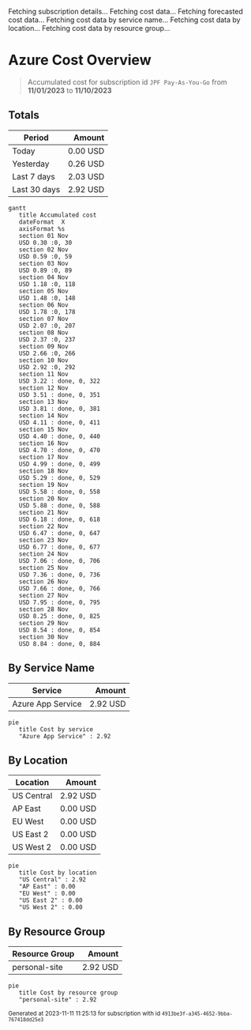 Fetching subscription details...
Fetching cost data...
Fetching forecasted cost data...
Fetching cost data by service name...
Fetching cost data by location...
Fetching cost data by resource group...
# Azure Cost Overview

> Accumulated cost for subscription id `JPF Pay-As-You-Go` from **11/01/2023** to **11/10/2023**

## Totals

|Period|Amount|
|---|---:|
|Today|0.00 USD|
|Yesterday|0.26 USD|
|Last 7 days|2.03 USD|
|Last 30 days|2.92 USD|

```mermaid
gantt
   title Accumulated cost
   dateFormat  X
   axisFormat %s
   section 01 Nov
   USD 0.30 :0, 30
   section 02 Nov
   USD 0.59 :0, 59
   section 03 Nov
   USD 0.89 :0, 89
   section 04 Nov
   USD 1.18 :0, 118
   section 05 Nov
   USD 1.48 :0, 148
   section 06 Nov
   USD 1.78 :0, 178
   section 07 Nov
   USD 2.07 :0, 207
   section 08 Nov
   USD 2.37 :0, 237
   section 09 Nov
   USD 2.66 :0, 266
   section 10 Nov
   USD 2.92 :0, 292
   section 11 Nov
   USD 3.22 : done, 0, 322
   section 12 Nov
   USD 3.51 : done, 0, 351
   section 13 Nov
   USD 3.81 : done, 0, 381
   section 14 Nov
   USD 4.11 : done, 0, 411
   section 15 Nov
   USD 4.40 : done, 0, 440
   section 16 Nov
   USD 4.70 : done, 0, 470
   section 17 Nov
   USD 4.99 : done, 0, 499
   section 18 Nov
   USD 5.29 : done, 0, 529
   section 19 Nov
   USD 5.58 : done, 0, 558
   section 20 Nov
   USD 5.88 : done, 0, 588
   section 21 Nov
   USD 6.18 : done, 0, 618
   section 22 Nov
   USD 6.47 : done, 0, 647
   section 23 Nov
   USD 6.77 : done, 0, 677
   section 24 Nov
   USD 7.06 : done, 0, 706
   section 25 Nov
   USD 7.36 : done, 0, 736
   section 26 Nov
   USD 7.66 : done, 0, 766
   section 27 Nov
   USD 7.95 : done, 0, 795
   section 28 Nov
   USD 8.25 : done, 0, 825
   section 29 Nov
   USD 8.54 : done, 0, 854
   section 30 Nov
   USD 8.84 : done, 0, 884
```

## By Service Name

|Service|Amount|
|---|---:|
|Azure App Service|2.92 USD|

```mermaid
pie
   title Cost by service
   "Azure App Service" : 2.92
```

## By Location

|Location|Amount|
|---|---:|
|US Central|2.92 USD|
|AP East|0.00 USD|
|EU West|0.00 USD|
|US East 2|0.00 USD|
|US West 2|0.00 USD|

```mermaid
pie
   title Cost by location
   "US Central" : 2.92
   "AP East" : 0.00
   "EU West" : 0.00
   "US East 2" : 0.00
   "US West 2" : 0.00
```

## By Resource Group

|Resource Group|Amount|
|---|---:|
|personal-site|2.92 USD|

```mermaid
pie
   title Cost by resource group
   "personal-site" : 2.92
```

<sup>Generated at 2023-11-11 11:25:13 for subscription with id `4913be3f-a345-4652-9bba-767418dd25e3`</sup>
